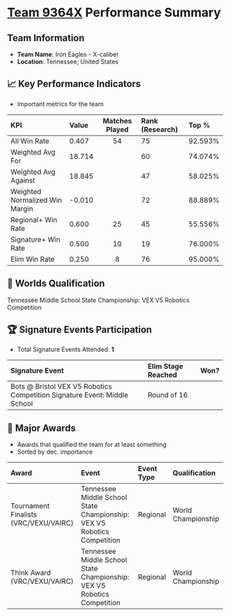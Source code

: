 # [Team 9364X](https://https://www.robotevents.com/teams/V5RC/9364X) Performance Summary

##  Team Information
- **Team Name**: Iron Eagles - X-caliber
- **Location**: Tennessee; United States

## 📈 Key Performance Indicators
- Important metrics for the team

| KPI | Value | Matches Played | Rank (Research) | Top % |
|:---|:-----|:--------------:|:----|:-----|
| All Win Rate | 0.407 | 54 | 75 | 92.593% |
| Weighted Avg For | 18.714 |  | 60 | 74.074% |
| Weighted Avg Against | 18.845 |  | 47 | 58.025% |
| Weighted Normalized Win Margin | -0.010 |  | 72 | 88.889% |
| Regional+ Win Rate | 0.600 | 25 | 45 | 55.556% |
| Signature+ Win Rate | 0.500 | 10 | 19 | 76.000% |
| Elim Win Rate | 0.250 | 8 | 76 | 95.000% |


## 🎯 Worlds Qualification
Tennessee Middle School State Championship: VEX V5 Robotics Competition

## 🏆 Signature Events Participation
- Total Signature Events Attended: **1**

| Signature Event | Elim Stage Reached | Won? |
|:----------------|:-------------------|:----|
| Bots @ Bristol VEX V5 Robotics Competition Signature Event: Middle School | Round of 16 |  |


## 🥇 Major Awards
- Awards that qualified the team for at least something
- Sorted by dec. importance

| Award | Event | Event Type | Qualification |
|:------|:------|:-----------|:--------------|
| Tournament Finalists (VRC/VEXU/VAIRC) | Tennessee Middle School State Championship: VEX V5 Robotics Competition | Regional | World Championship |
| Think Award (VRC/VEXU/VAIRC) | Tennessee Middle School State Championship: VEX V5 Robotics Competition | Regional | World Championship |

